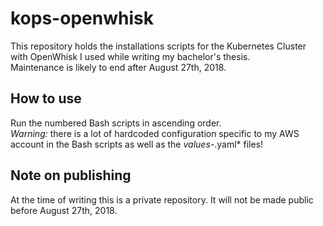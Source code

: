 # kops-openwhisk
This repository holds the installations scripts for the Kubernetes Cluster with OpenWhisk I used while writing my bachelor's thesis.  
Maintenance is likely to end after August 27th, 2018.


## How to use
Run the numbered Bash scripts in ascending order.  
*Warning:* there is a lot of hardcoded configuration specific to my AWS account in the Bash scripts as well as the *values-*.yaml* files!


## Note on publishing
At the time of writing this is a private repository. It will not be made public before August 27th, 2018.

